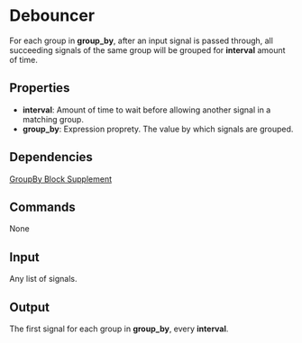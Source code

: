 Debouncer
=======

For each group in **group_by**, after an input signal is passed through, all succeeding signals of the same group will be grouped for **interval** amount of time.

Properties
--------------

-   **interval**: Amount of time to wait before allowing another signal in a matching group.
-   **group_by**: Expression proprety. The value by which signals are grouped.


Dependencies
----------------
[GroupBy Block Supplement](https://github.com/nio-blocks/block_supplements/tree/master/group_by)

Commands
----------------
None

Input
-------
Any list of signals.

Output
---------
The first signal for each group in **group_by**, every **interval**.
